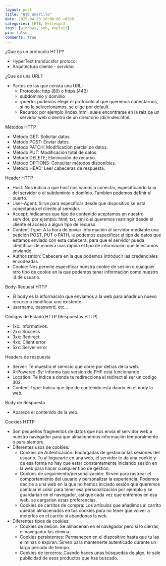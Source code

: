 ```yaml
---
layout: post
title: "HTB amarillo"
date: 2025-04-23 10:00:00 +0200
categories: [HTB, Writeups]
tags: [windows, smb, exploit]
pin: false
comments: true
---
```





¿Que es un protocolo HTTP?
- HyperText tranducsfer protocol
- Arquitectura cliente - servidor.

¿Que es una URL?
- Partes de las que consta una URL:
	- Protocolo: http (80) o https (443)
	- subdominio y dominio
	- :puerto: podemos elegir el protocolo al que queremos conectarnos, si no lo seleccionamos, se elige por default.
	- Recurso: por ejemplo /index.html, suele encontrarse en la raiz de un servidor web o dentro de un directorio /dir/index.html.

Métodos HTTP
- Método GET: Solicitar datos.
- Método POST: Enviar datos.
- Método PATCH: Modificación parcial de datos.
- Método PUT: Modificación total de datos.
- Método DELETE; Eliminación de recurso.
- Método OPTIONS: Consultar métodos disponibles.
- Método HEAD: Leer cabeceras de respuesta.

Header HTTP
- Host: Nos indica a que host nos vamos a conectar, especificando la ip del servidor o el subdominio o domínio. Tambien podemos definir el puerto.
- User-Agent: Sirve para especificar desde que dispositivo se está conectando el cliente al servidor.
- Accept: Indicamos que tipo de contenido aceptamos en nuestro servidor, por ejemplo: html, txt, xml o si queremos restringir desde el cliente el acceso a algun tipo de recurso.
- Content-Type: A la hora de enviar información al servidor mediante una petición POST, PUT o PATH, le podemos especificar el tipo de datos que estamos enviado con esta cabecera, para que el servidor pueda identificar de manera mas rápida el tipo de información que le estamos enviando.
- Authorization: Cabecera en la que podemos introducir las credenciales encodeadas.
- Cookie: Nos permite especificar nuestra cookie de sesión o cualquier otro tipo de cookie en la que podemos tener información como nuestro id de usuario.

Body-Request HTTP
- El body es la información que enviamos a la web para añadir un nuevo recurso o modificar uno existente.
- username, password, etc...

Códigos de Estado HTTP (Respuestas HTTP)
- 1xx: informativos.
- 2xx: Success
- 3xx: Redirect
- 4xx: Client error
- 5xx: Server error

Headers de respuesta
- Server: Te muestra el servicio que corre por detras de la web.
- X-Powered-By: Informa que version de PHP está funcionando.
- Location: Te indica a donde te redirecciona el redirect al ser un codigo 302.
- Content-Type: Indica que tipo de contenido está dando en el body la web.

Body de Respuesta
- Aparece el contenido de la web.

Cookies HTTP
- Son pequeños fragmentos de datos que nos envia el servidor web a nuestro navegador para que almacenemos información temporalmente o para siempre.
- Diferentes usos de cookies:
	- Cookies de Autenticación: Encargadas de gestionar las sesiones del usuario. Tu al loguearte en una web, el servidor te da una cookie y de esa forma no hay que estar constantemente iniciando sesión en la web para hacer cualquier tipo de gestión.
	- Cookies de seguimiento/personalización: Sirven para rastrear el comportamiento del usuario y personalizar la experiencia. Podemos decirle a una web en la que no hemos iniciado sesión que queremos cambiar el color para tener esa personalización por ejemplo y se guardarían en el navegador, asi que cada vez que entremos en esa web, se cargarían estas preferencias.
	- Cookies de carritos de compra: Los artículos que añadimos al carrito quedan almacenados en tus cookies para no tener que volver a meterlos en el carrito si abandonas la web.
- Diferentes tipos de cookies:
	- Cookies de sesión: Se almacenan en el navegador pero si lo cierras, el navegador las elimina.
	- Cookies persistentes: Permanecen en el dispositivo hasta que tu las eliminas o expiran. Sirven para mantenerte autenticado durante un largo periodo de tiempo.
	- Cookies de terceros: Cuando haces unas búsquedas de algo, te sale publicidad de esos productos que has buscado.
